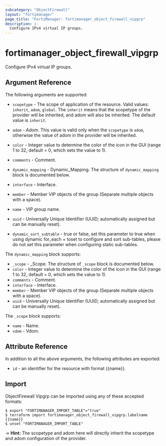 ```yaml
---
subcategory: "ObjectFirewall"
layout: "fortimanager"
page_title: "FortiManager: fortimanager_object_firewall_vipgrp"
description: |-
  Configure IPv4 virtual IP groups.
---
```


# fortimanager_object_firewall_vipgrp
Configure IPv4 virtual IP groups.

## Argument Reference


The following arguments are supported:

* `scopetype` - The scope of application of the resource. Valid values: `inherit`, `adom`, `global`. The `inherit` means that the scopetype of the provider will be inherited, and adom will also be inherited. The default value is `inherit`.
* `adom` - Adom. This value is valid only when the `scopetype` is `adom`, otherwise the value of adom in the provider will be inherited.

* `color` - Integer value to determine the color of the icon in the GUI (range 1 to 32, default = 0, which sets the value to 1).
* `comments` - Comment.
* `dynamic_mapping` - Dynamic_Mapping. The structure of `dynamic_mapping` block is documented below.
* `interface` - Interface.
* `member` - Member VIP objects of the group (Separate multiple objects with a space).
* `name` - VIP group name.
* `uuid` - Universally Unique Identifier (UUID; automatically assigned but can be manually reset).
* `dynamic_sort_subtable` - true or false, set this parameter to true when using dynamic for_each + toset to configure and sort sub-tables, please do not set this parameter when configuring static sub-tables.

The `dynamic_mapping` block supports:

* `_scope` - _Scope. The structure of `_scope` block is documented below.
* `color` - Integer value to determine the color of the icon in the GUI (range 1 to 32, default = 0, which sets the value to 1).
* `comments` - Comment.
* `interface` - Interface.
* `member` - Member VIP objects of the group (Separate multiple objects with a space).
* `uuid` - Universally Unique Identifier (UUID; automatically assigned but can be manually reset).

The `_scope` block supports:

* `name` - Name.
* `vdom` - Vdom.


## Attribute Reference

In addition to all the above arguments, the following attributes are exported:
* `id` - an identifier for the resource with format {{name}}.

## Import

ObjectFirewall Vipgrp can be imported using any of these accepted formats:
```
$ export "FORTIMANAGER_IMPORT_TABLE"="true"
$ terraform import fortimanager_object_firewall_vipgrp.labelname {{name}}
$ unset "FORTIMANAGER_IMPORT_TABLE"
```
-> **Hint:** The scopetype and adom here will directly inherit the scopetype and adom configuration of the provider.
